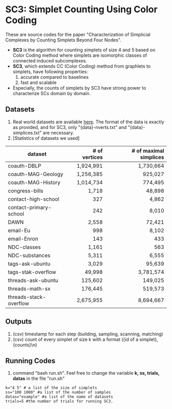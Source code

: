 # SC3: Simplet Counting Using Color Coding

These are source codes for the paper "Characterization of Simplicial Complexes by Counting Simplets Beyond Four Nodes".


* **SC3** is the algorithm for counting simplets of size 4 and 5 based on Color Coding method where simplets are isomorphic classes of connected induced subcomplexes.
* **SC3**, which extends CC (Color Coding) method from graphlets to simplets, have following properties:
  1. accurate compared to baselines
  2. fast and scalable
* Especially, the counts of simplets by SC3 have strong power to characterize SCs domain by domain.



## Datasets 
1. Real world datasets are available [here](https://www.cs.cornell.edu/~arb/data/). The format of the data is exactly as provided, and for SC3, only "{data}-nverts.txt" and "{data}-simplices.txt" are necessary.
2. [Statistics of datasets we used]

| dataset  | # of vertices | # of maximal simplices |
|----|---:|---:|
| coauth-DBLP | 1,924,991 | 1,730,664 |
| coauth-MAG-Geology | 1,256,385 | 925,027 |
| coauth-MAG-History | 1,014,734 | 774,495 |
| congress-bills  | 1,718 | 48,898 |
| contact-high-school | 327 | 4,862 |
| contact-primary-school | 242 | 8,010 |
| DAWN  | 2,558 | 72,421 |
| email-Eu | 998 | 8,102 |
| email-Enron | 143 |433 |
| NDC-classes | 1,161 | 563 |
| NDC-substances | 5,311 | 6,555 |
| tags-ask-ubuntu | 3,029 | 95,639 |
| tags-stak-overflow  | 49,998 |3,781,574 |
| threads-ask-ubuntu |125,602 | 149,025 |
| threads-math-sx  |  176,445 | 519,573  |
| threads-stack-overflow  |  2,675,955 |  8,694,667 |
  
## Outputs
1. (csv) timestamp for each step (building, sampling, scanning, matching) 
2. (csv) count of every simplet of size k with a format ({id of a simplet}, {counts}\n)


## Running Codes
1. command "bash run.sh". Feel free to change the variable **k, ss, trials, datas** in the file "run.sh"
```
k="4 5" # a list of the size of simplets
ss="100 1000" #a list of the number of samples
datas="example" #a list of the name of datasets
trials=5 #the number of trials for running SC3.
```
